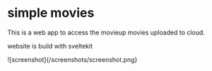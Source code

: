 # simple movies

This is a web app to access the movieup movies uploaded to cloud.

website is build with sveltekit

![screenshot]{/screenshots/screenshot.png}
